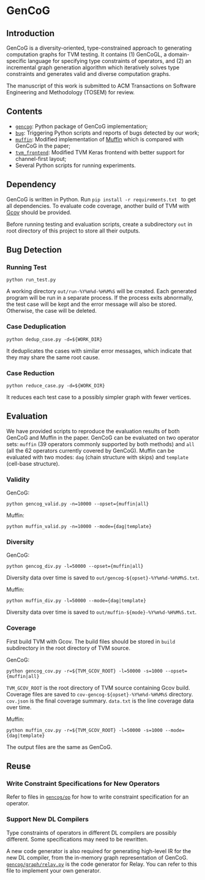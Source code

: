 # GenCoG

## Introduction

GenCoG is a diversity-oriented, type-constrained approach to generating computation graphs for TVM
testing. It contains (1) GenCoGL, a domain-specific language for specifying type constraints of
operators, and (2) an incremental graph generation algorithm which iteratively solves type
constraints and generates valid and diverse computation graphs.

The manuscript of this work is submitted to ACM Transactions on Software Engineering and
Methodology (TOSEM) for review.

## Contents

* [`gencog`](gencog): Python package of GenCoG implementation;
* [`bug`](bug): Triggering Python scripts and reports of bugs detected by our work;
* [`muffin`](muffin): Modified implementation of [Muffin](https://github.com/library-testing/Muffin)
  which is compared with GenCoG in the paper;
* [`tvm_frontend`](tvm_frontend): Modified TVM Keras frontend with better support for channel-first
  layout;
* Several Python scripts for running experiments.

## Dependency

GenCoG is written in Python. Run `pip install -r requirements.txt ` to get all dependencies. To
evaluate code coverage, another build of TVM
with [Gcov](https://gcc.gnu.org/onlinedocs/gcc/Gcov.html) should be provided.

Before running testing and evaluation scripts, create a subdirectory `out` in root directory of this
project to store all their outputs.

## Bug Detection

### Running Test

```
python run_test.py
```

A working directory `out/run-%Y%m%d-%H%M%S` will be created. Each generated program will be run in a
separate process. If the process exits abnormally, the test case will be kept and the error message
will also be stored. Otherwise, the case will be deleted.

### Case Deduplication

```
python dedup_case.py -d=${WORK_DIR}
```

It deduplicates the cases with similar error messages, which indicate that they may share the same
root cause.

### Case Reduction

```
python reduce_case.py -d=${WORK_DIR}
```

It reduces each test case to a possibly simpler graph with fewer vertices.

## Evaluation

We have provided scripts to reproduce the evaluation results of both GenCoG and Muffin in the paper.
GenCoG can be evaluated on two operator sets: `muffin` (39 operators commonly supported by both
methods) and `all` (all the 62 operators currently covered by GenCoG). Muffin can be evaluated with
two modes: `dag` (chain structure with skips) and `template` (cell-base structure).

### Validity

GenCoG:

```
python gencog_valid.py -n=10000 --opset={muffin|all}
```

Muffin:

```
python muffin_valid.py -n=10000 --mode={dag|template}
```

### Diversity

GenCoG:

```
python gencog_div.py -l=50000 --opset={muffin|all}
```

Diversity data over time is saved to `out/gencog-${opset}-%Y%m%d-%H%M%S.txt`.

Muffin:

```
python muffin_div.py -l=50000 --mode={dag|template}
```

Diversity data over time is saved to `out/muffin-${mode}-%Y%m%d-%H%M%S.txt`.

### Coverage

First build TVM with Gcov. The build files should be stored in `build` subdirectory in the root
directory of TVM source.

GenCoG:

```
python gencog_cov.py -r=${TVM_GCOV_ROOT} -l=50000 -s=1000 --opset={muffin|all}
```

`TVM_GCOV_ROOT` is the root directory of TVM source containing Gcov build. Coverage files are saved
to `cov-gencog-${opset}-%Y%m%d-%H%M%S` directory. `cov.json` is the final coverage
summary. `data.txt` is the line coverage data over time.

Muffin:

```
python muffin_cov.py -r=${TVM_GCOV_ROOT} -l=50000 -s=1000 --mode={dag|template}
```

The output files are the same as GenCoG.

## Reuse

### Write Constraint Specifications for New Operators

Refer to files in [`gencog/op`](gencog/op) for how to write constraint specification for an
operator.

### Support New DL Compilers

Type constraints of operators in different DL compilers are possibly different. Some specifications
may need to be rewritten.

A new code generator is also required for generating high-level IR for the new DL compiler, from the
in-memory graph representation of GenCoG. [`gencog/graph/relay.py`](gencog/graph/relay.py) is the
code generator for Relay. You can refer to this file to implement your own generator.
